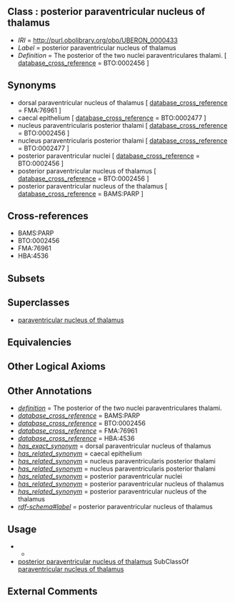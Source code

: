 
## Class : posterior paraventricular nucleus of thalamus

 * *IRI* = http://purl.obolibrary.org/obo/UBERON_0000433
 * *Label* = posterior paraventricular nucleus of thalamus
 * *Definition* = The posterior of the two nuclei paraventriculares thalami. [ [database_cross_reference](../../ef/oboInOwl#hasDbXref.md) = BTO:0002456 ]

## Synonyms

 * dorsal paraventricular nucleus of thalamus [ [database_cross_reference](../../ef/oboInOwl#hasDbXref.md) = FMA:76961 ]
 * caecal epithelium [ [database_cross_reference](../../ef/oboInOwl#hasDbXref.md) = BTO:0002477 ]
 * nucleus paraventricularis posterior thalami [ [database_cross_reference](../../ef/oboInOwl#hasDbXref.md) = BTO:0002456 ]
 * nucleus paraventricularis posterior thalami [ [database_cross_reference](../../ef/oboInOwl#hasDbXref.md) = BTO:0002477 ]
 * posterior paraventricular nuclei [ [database_cross_reference](../../ef/oboInOwl#hasDbXref.md) = BTO:0002456 ]
 * posterior paraventricular nucleus of thalamus [ [database_cross_reference](../../ef/oboInOwl#hasDbXref.md) = BTO:0002456 ]
 * posterior paraventricular nucleus of the thalamus [ [database_cross_reference](../../ef/oboInOwl#hasDbXref.md) = BAMS:PARP ]

## Cross-references

 * BAMS:PARP
 * BTO:0002456
 * FMA:76961
 * HBA:4536

## Subsets


## Superclasses

 * [paraventricular nucleus of thalamus](../../UBERON/20/UBERON_0001920.md)

## Equivalencies


## Other Logical Axioms


## Other Annotations

 * *[definition](../../IAO/15/IAO_0000115.md)* = The posterior of the two nuclei paraventriculares thalami.
 * *[database_cross_reference](../../ef/oboInOwl#hasDbXref.md)* = BAMS:PARP
 * *[database_cross_reference](../../ef/oboInOwl#hasDbXref.md)* = BTO:0002456
 * *[database_cross_reference](../../ef/oboInOwl#hasDbXref.md)* = FMA:76961
 * *[database_cross_reference](../../ef/oboInOwl#hasDbXref.md)* = HBA:4536
 * *[has_exact_synonym](../../ym/oboInOwl#hasExactSynonym.md)* = dorsal paraventricular nucleus of thalamus
 * *[has_related_synonym](../../ym/oboInOwl#hasRelatedSynonym.md)* = caecal epithelium
 * *[has_related_synonym](../../ym/oboInOwl#hasRelatedSynonym.md)* = nucleus paraventricularis posterior thalami
 * *[has_related_synonym](../../ym/oboInOwl#hasRelatedSynonym.md)* = nucleus paraventricularis posterior thalami
 * *[has_related_synonym](../../ym/oboInOwl#hasRelatedSynonym.md)* = posterior paraventricular nuclei
 * *[has_related_synonym](../../ym/oboInOwl#hasRelatedSynonym.md)* = posterior paraventricular nucleus of thalamus
 * *[has_related_synonym](../../ym/oboInOwl#hasRelatedSynonym.md)* = posterior paraventricular nucleus of the thalamus
 * *[rdf-schema#label](../../el/rdf-schema#label.md)* = posterior paraventricular nucleus of thalamus

## Usage

 * -
 * [posterior paraventricular nucleus of thalamus](../../UBERON/33/UBERON_0000433.md) SubClassOf [paraventricular nucleus of thalamus](../../UBERON/20/UBERON_0001920.md)

## External Comments

